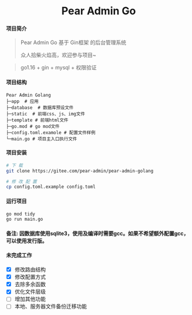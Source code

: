 <div align="center">
<br/>
<br/>
  <h1 align="center">
    Pear Admin Go
  </h1>
</div>

#### 项目简介
>Pear Admin Go 基于 Gin框架  的后台管理系统
> 
>众人拾柴火焰高，欢迎参与项目~

>	go1.16	+	gin	+	mysql	+	权限验证	


####  项目结构

```
Pear Admin Golang
├─app  # 应用
├─database  # 数据库预设文件
├─static  # 前端css、js、img文件
├─template # 前端html文件
├─go.mod # go mod文件
├─config.toml.examole # 配置文件样例
└─main.go # 项目主入口执行文件

```



#### 项目安装

```bash
# 下 载
git clone https://gitee.com/pear-admin/pear-admin-golang

# 修 改 配 置
cp config.toml.example config.toml


```

#### 运行项目

```bash
go mod tidy
go run main.go
```
#### 备注: 因数据库使用sqlite3，使用及编译时需要gcc。如果不希望额外配置gcc，可以使用发行版。 

#### 未完成工作
- [x] 修改路由结构
- [x] 修改配置方式
- [x] 去除多余函数
- [x] 优化文件层级
- [ ] 增加其他功能
- [ ] 本地、服务器文件备份迁移功能